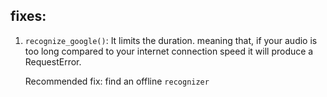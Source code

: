 ## fixes:

1. `recognize_google()`:
    It limits the duration. meaning that, if your audio is too long compared to your 
    internet connection speed it will produce a RequestError.
    
    Recommended fix: find an offline `recognizer`